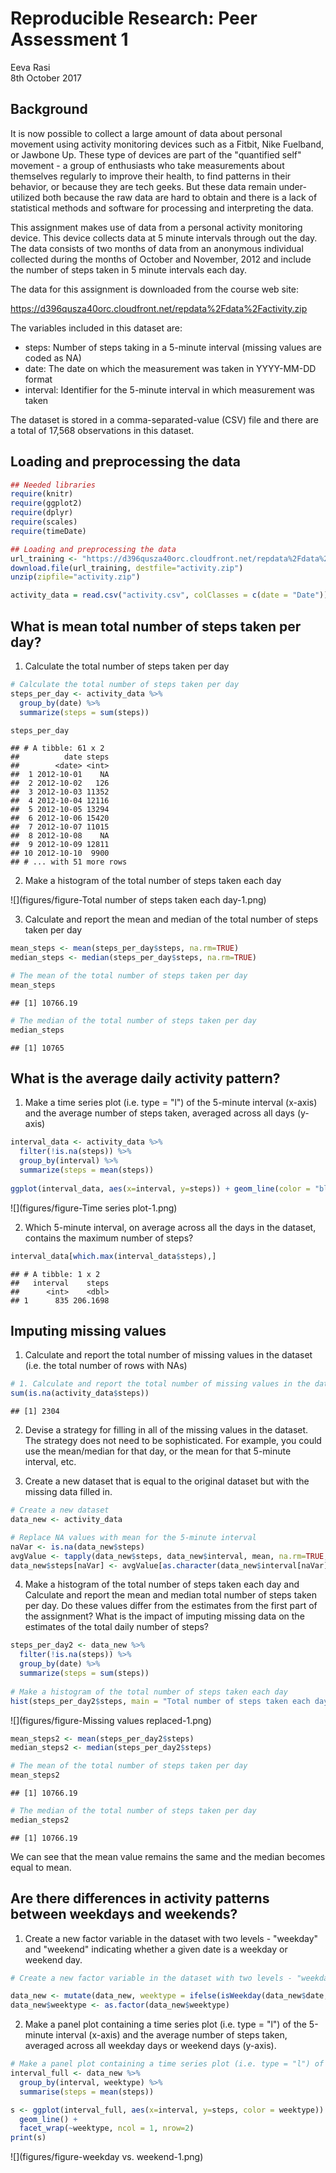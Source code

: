 # Reproducible Research: Peer Assessment 1
Eeva Rasi  
8th October 2017  



## Background

It is now possible to collect a large amount of data about personal movement using activity monitoring devices such as a Fitbit, Nike Fuelband, or Jawbone Up. These type of devices are part of the "quantified self" movement - a group of enthusiasts who take measurements about themselves regularly to improve their health, to find patterns in their behavior, or because they are tech geeks. But these data remain under-utilized both because the raw data are hard to obtain and there is a lack of statistical methods and software for processing and interpreting the data.

This assignment makes use of data from a personal activity monitoring device. This device collects data at 5 minute intervals through out the day. The data consists of two months of data from an anonymous individual collected during the months of October and November, 2012 and include the number of steps taken in 5 minute intervals each day.

The data for this assignment is downloaded from the course web site:

https://d396qusza40orc.cloudfront.net/repdata%2Fdata%2Factivity.zip

The variables included in this dataset are:

- steps: Number of steps taking in a 5-minute interval (missing values are coded as NA)
- date: The date on which the measurement was taken in YYYY-MM-DD format
- interval: Identifier for the 5-minute interval in which measurement was taken

The dataset is stored in a comma-separated-value (CSV) file and there are a total of 17,568 observations in this dataset.


## Loading and preprocessing the data


```r
## Needed libraries
require(knitr)
require(ggplot2)
require(dplyr)
require(scales)
require(timeDate)

## Loading and preprocessing the data
url_training <- "https://d396qusza40orc.cloudfront.net/repdata%2Fdata%2Factivity.zip"
download.file(url_training, destfile="activity.zip")
unzip(zipfile="activity.zip")

activity_data = read.csv("activity.csv", colClasses = c(date = "Date"))
```
## What is mean total number of steps taken per day?

1. Calculate the total number of steps taken per day


```r
# Calculate the total number of steps taken per day
steps_per_day <- activity_data %>%
  group_by(date) %>%
  summarize(steps = sum(steps))

steps_per_day
```

```
## # A tibble: 61 x 2
##          date steps
##        <date> <int>
##  1 2012-10-01    NA
##  2 2012-10-02   126
##  3 2012-10-03 11352
##  4 2012-10-04 12116
##  5 2012-10-05 13294
##  6 2012-10-06 15420
##  7 2012-10-07 11015
##  8 2012-10-08    NA
##  9 2012-10-09 12811
## 10 2012-10-10  9900
## # ... with 51 more rows
```


2. Make a histogram of the total number of steps taken each day

![](figures/figure-Total number of steps taken each day-1.png)<!-- -->

3. Calculate and report the mean and median of the total number of steps taken per day


```r
mean_steps <- mean(steps_per_day$steps, na.rm=TRUE)
median_steps <- median(steps_per_day$steps, na.rm=TRUE)

# The mean of the total number of steps taken per day
mean_steps
```

```
## [1] 10766.19
```

```r
# The median of the total number of steps taken per day
median_steps
```

```
## [1] 10765
```

## What is the average daily activity pattern?

1. Make a time series plot (i.e. type = "l") of the 5-minute interval (x-axis) and the average number of steps taken, averaged across all days (y-axis)


```r
interval_data <- activity_data %>%
  filter(!is.na(steps)) %>%
  group_by(interval) %>%
  summarize(steps = mean(steps))
  
ggplot(interval_data, aes(x=interval, y=steps)) + geom_line(color = "blue")
```

![](figures/figure-Time series plot-1.png)<!-- -->

2. Which 5-minute interval, on average across all the days in the dataset, contains the maximum number of steps?


```r
interval_data[which.max(interval_data$steps),]
```

```
## # A tibble: 1 x 2
##   interval    steps
##      <int>    <dbl>
## 1      835 206.1698
```

## Imputing missing values

1. Calculate and report the total number of missing values in the dataset (i.e. the total number of rows with NAs)


```r
# 1. Calculate and report the total number of missing values in the dataset (i.e. the total number of rows with NAs)
sum(is.na(activity_data$steps))
```

```
## [1] 2304
```

2. Devise a strategy for filling in all of the missing values in the dataset. The strategy does not need to be sophisticated. For example, you could use the mean/median for that day, or the mean for that 5-minute interval, etc.

3. Create a new dataset that is equal to the original dataset but with the missing data filled in.


```r
# Create a new dataset 
data_new <- activity_data

# Replace NA values with mean for the 5-minute interval
naVar <- is.na(data_new$steps)
avgValue <- tapply(data_new$steps, data_new$interval, mean, na.rm=TRUE, simplify=TRUE)
data_new$steps[naVar] <- avgValue[as.character(data_new$interval[naVar])]
```


4. Make a histogram of the total number of steps taken each day and Calculate and report the mean and median total number of steps taken per day. Do these values differ from the estimates from the first part of the assignment? What is the impact of imputing missing data on the estimates of the total daily number of steps?


```r
steps_per_day2 <- data_new %>%
  filter(!is.na(steps)) %>%
  group_by(date) %>%
  summarize(steps = sum(steps))
 
# Make a histogram of the total number of steps taken each day
hist(steps_per_day2$steps, main = "Total number of steps taken each day", col="blue", xlab="Number of Steps", breaks=20)
```

![](figures/figure-Missing values replaced-1.png)<!-- -->


```r
mean_steps2 <- mean(steps_per_day2$steps)
median_steps2 <- median(steps_per_day2$steps)

# The mean of the total number of steps taken per day
mean_steps2
```

```
## [1] 10766.19
```

```r
# The median of the total number of steps taken per day
median_steps2
```

```
## [1] 10766.19
```

We can see that the mean value remains the same and the median becomes equal to mean.

## Are there differences in activity patterns between weekdays and weekends?

1. Create a new factor variable in the dataset with two levels - "weekday" and "weekend" indicating whether a given date is a weekday or weekend day.


```r
# Create a new factor variable in the dataset with two levels - "weekday" and "weekend" 

data_new <- mutate(data_new, weektype = ifelse(isWeekday(data_new$date, wday=1:5), "weekday", "weekend"))
data_new$weektype <- as.factor(data_new$weektype)
```

2. Make a panel plot containing a time series plot (i.e. type = "l") of the 5-minute interval (x-axis) and the average number of steps taken, averaged across all weekday days or weekend days (y-axis). 


```r
# Make a panel plot containing a time series plot (i.e. type = "l") of the 5-minute interval (x-axis) and the average number of steps taken, averaged across all weekday days or weekend days (y-axis). 
interval_full <- data_new %>%
  group_by(interval, weektype) %>%
  summarise(steps = mean(steps))

s <- ggplot(interval_full, aes(x=interval, y=steps, color = weektype)) +
  geom_line() +
  facet_wrap(~weektype, ncol = 1, nrow=2)
print(s)
```

![](figures/figure-weekday vs. weekend-1.png)<!-- -->



